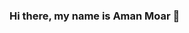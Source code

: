 ### Hi there, my name is Aman Moar 👋

<!--
**amanmoar-nit-kkr/amanmoar-nit-kkr** is a ✨ _special_ ✨ repository because its `README.md` (this file) appears on your GitHub profile.

Here are some ideas to get you started:

- 🔭 I’m currently working on DS and Algorithms.
- 🌱 I’m currently learning DS and Algorithms.
- 👯 I’m looking to collaborate on JS.
- 💬 Ask me about JS.
- 📫 How to reach me: amanmoar.nit.kkr@gmail.com
- 😄 Pronouns: He/him
- ⚡ Fun fact: It's all about 0 and 1.
-->
